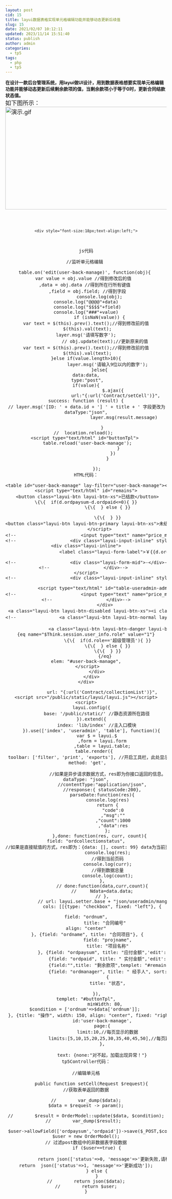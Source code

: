 ```yaml
---
layout: post
cid: 15
title: layui数据表格实现单元格编辑功能并能够动态更新后续值
slug: 15
date: 2021/02/07 10:12:11
updated: 2023/11/14 15:51:40
status: publish
author: admin
categories: 
  - tp5
tags: 
  - php
  - tp5
---
```



<strong>在设计一款后台管理系统，用layui做UI设计，用到数据表格想要实现单元格编辑功能并能够动态更新后续剩余款项的值，当剩余款项小于等于0时，更新合同结款状态值。</strong><br />
<span style="font-size:18px;">如下图所示：</span><br />
<a target="_blank" href="https://djblog.cn/content/uploadfile/202102/47e11612665863.gif" id="ematt:9"><span style="font-size:18px;"><img src="https://djblog.cn/content/uploadfile/202102/47e11612665863.gif" title="点击查看原图" alt="演示.gif" border="0" width="1120" height="320" /></span><br />
</a> 
<div style="text-align:center;">
<pre class="prettyprint lang-js linenums">	
	
	
	<div style="font-size:18px;text-align:left;">
		
<pre class="prettyprint lang-js linenums">js代码
<pre class="prettyprint lang-js linenums">//监听单元格编辑 
  
table.on('edit(user-back-manage)', function(obj){ 
var value = obj.value //得到修改后的值  
,data = obj.data //得到所在行所有键值 
 ,field = obj.field; //得到字段
            console.log(obj);  
 console.log("@@@@"+data) 
 console.log("$$$$"+field)
console.log("###"+value)
            if (isNaN(value)) {  
 var text = $(this).prev().text();//得到修改前的值 
 $(this).val(text);
layer.msg('请填写数字');
                // obj.update(text);//更新原来的值  
 var text = $(this).prev().text();//得到修改前的值 
 $(this).val(text);
}else if(value.length&gt;10){
                layer.msg('请输入9位以内的数字');
            }else{  
 data:data, 
 type:"post",
if(value){
                    $.ajax({
                        url:"{:url('Contract/setCell')}",  
 success: function (result) { 
 // layer.msg('[ID: ' + data.id + '] ' + title + ' 字段更改为：' + value);
dataType:"json",
                            layer.msg(result.message)

            }
//  location.reload();  
&lt;script type="text/html" id="buttonTpl"&gt; 
 table.reload('user-back-manage');
                        }
                    })
                }

        });
HTML代码：
 
&lt;table id="user-back-manage" lay-filter="user-back-manage"&gt;&lt;/table&gt;  
 &lt;script type="text/html" id="remains"&gt; 
 &lt;button class="layui-btn layui-btn-xs"&gt;已结款&lt;/button&gt;
\{\{  if(d.ordpaysum-d.ordpaid&lt;=0){ }}
                \{\{  } else { }}

                \{\{  } }}
&lt;button class="layui-btn layui-btn-primary layui-btn-xs"&gt;未结款&lt;/button&gt;
            &lt;/script&gt;  
&lt;!--                        &lt;input type="text" name="price_min" placeholder="￥" autocomplete="off" class="layui-input"&gt;--&gt; 
&lt;!--                    &lt;div class="layui-input-inline" style="width: 100px;"&gt;--&gt;
&lt;div class="layui-inline"&gt;
                    &lt;label class="layui-form-label"&gt;￥{{d.ordpaysum-d.ordpaid}}&lt;/label&gt;

&lt;!--                    &lt;div class="layui-form-mid"&gt;-&lt;/div&gt;--&gt;
&lt;!--                    &lt;/div&gt;--&gt;  
 &lt;/script&gt; 
&lt;!--                    &lt;div class="layui-input-inline" style="width: 100px;"&gt;--&gt;

            &lt;script type="text/html" id="table-useradmin-admin"&gt;
&lt;!--                        &lt;input type="text" name="price_max" placeholder="￥" autocomplete="off" class="layui-input"&gt;--&gt;
&lt;!--                    &lt;/div&gt;--&gt;
                &lt;/div&gt;  
 &lt;a class="layui-btn layui-btn-disabled layui-btn-xs"&gt;&lt;i class="layui-icon layui-icon-delete"&gt;&lt;/i&gt;删除&lt;/a&gt; 
&lt;!--                &lt;a class="layui-btn layui-btn-normal layui-btn-xs" lay-event="edit"&gt;&lt;i class="layui-icon layui-icon-edit"&gt;&lt;/i&gt;编辑&lt;/a&gt;--&gt;

                &lt;a class="layui-btn layui-btn-danger layui-btn-xs" lay-event="del"&gt;&lt;i class="layui-icon layui-icon-delete"&gt;&lt;/i&gt;删除&lt;/a&gt;
{eq name="$Think.session.user_info.role" value="1"}
                \{\{  if(d.role=='超级管理员'){ }}
                \{\{  } else { }}
                \{\{  } }}
                {/eq}  
 elem: "#user-back-manage", 
 &lt;/script&gt;
        &lt;/div&gt;
    &lt;/div&gt;
&lt;/div&gt;

            url: "{:url('Contract/collectionList')}",
&lt;script src="/public/static/layui/layui.js"&gt;&lt;/script&gt;
&lt;script&gt;
    layui.config({
        base: '/public/static/' //静态资源所在路径
    }).extend({
        index: 'lib/index' //主入口模块
    }).use(['index', 'useradmin', 'table'], function(){
        var $ = layui.$
            ,form = layui.form
            ,table = layui.table;
        table.render({  
 toolbar: ['filter', 'print', 'exports'], //开启工具栏，此处显示默认图标，可以自定义模板，详见文档 
 method: 'get',

                //如果是异步请求数据方式，res即为你接口返回的信息。
dataType: "json",
            //contentType:"application/json",
            //response:{ statusCode:200},
            parseDate:function(res){
                console.log(res)
                return {
                    "code":0
                    ,"msg":""
                    ,"count":1000
                    ,"data":res
                };
            },done: function(res, curr, count){  
 field: "ordcollectionstatus", 
//如果是直接赋值的方式，res即为：{data: [], count: 99} data为当前页数据、count为数据总长度
                console.log(res);
                //得到当前页码
                console.log(curr);
                //得到数据总量
                console.log(count);
            },
            // done:function(data,curr,count){
            //     Ndata=data.data;
            // },
            // url: layui.setter.base + "json/useradmin/mangadmin.js",
            cols: [[{type: "checkbox", fixed: "left"}, {

field: "ordnum",
                title: "合同编号"  
 align: "center" 
 }, {field: "ordname", title: "合同项目"}, {
                field: "projname",
                title: "项目名称"
            }, {field: "ordpaysum", title: "应付金额",'edit':'text', sort: !0},
                {field: "ordpaid", title: " 实付金额",'edit':'text', sort: !0},
                {field:"",title: "剩余款项",templet: "#remains"},
                {field: "ordmanager", title: " 经手人", sort: !0},
                {
                title: "状态",

        }),
templet: "#buttonTpl",
                minWidth: 80,  
$condition = ['ordnum'=&gt;$data['ordnum']]; 
 }, {title: "操作", width: 150, align: "center", fixed: "right", toolbar: "#table-useradmin-admin"}]],
            id:'user-back-manage',
            page:{
                limit:10,//每页显示的数据
                limits:[5,10,15,20,25,30,35,40,45,50],//每页跳数的选择项
            },

            text: {none:"对不起，加载出现异常！"}
tp5Controller代码：
 
//编辑单元格

    public function setCell(Request $request){
//获取表单返回的数据

//        var_dump($data);
$data = $request -&gt; param();

//        $result = OrderModel::update($data, $condition);
//        var_dump($result);  
  
 $user-&gt;allowField(['ordpaysum','ordpaid'])-&gt;save($_POST,$condition);
$user = new OrderModel();
// 过滤post数组中的非数据表字段数据
        if ($user==true) {

            return json(['status'=&gt;0, 'message'=&gt;'更新失败,请检查']);
return  json(['status'=&gt;1, 'message'=&gt;'更新成功']);
        } else {
        }
//        return json($data);
//        return $user;
 } </pre>
</pre>
<br />
	</div>
</pre>
</div>